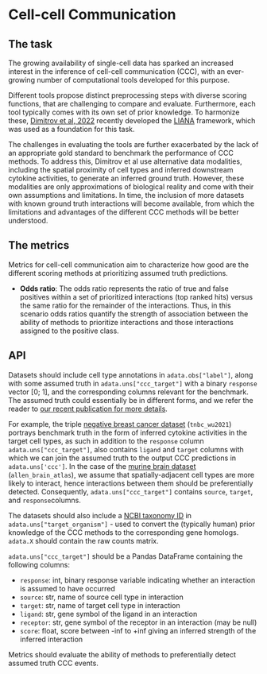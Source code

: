 # Cell-cell Communication

## The task

The growing availability of single-cell data has sparked an increased
interest in the inference of cell-cell communication (CCC),
with an ever-growing number of computational tools developed for this purpose.

Different tools propose distinct preprocessing steps with diverse
scoring functions, that are challenging to compare and evaluate.
Furthermore, each tool typically comes with its own set of prior knowledge.
To harmonize these, [Dimitrov et
al, 2022](https://doi.org/10.1038/s41467-022-30755-0) recently developed the
[LIANA](https://github.com/saezlab/liana) framework, which was used
as a foundation for this task.

The challenges in evaluating the tools are further exacerbated by the
lack of an appropriate gold standard to benchmark the performance of
CCC methods. To address this, Dimitrov et al use alternative data modalities,
including the spatial proximity of cell types and inferred downstream
cytokine activities, to generate an inferred ground truth. However,
these modalities are only approximations of biological reality and come
with their own assumptions and limitations. In time, the inclusion of more
datasets with known ground truth interactions will become available, from
which the limitations and advantages of the different CCC methods will
be better understood.

## The metrics

Metrics for cell-cell communication aim to characterize how good are
the different scoring methods at prioritizing assumed truth predictions.

* **Odds ratio**: The odds ratio represents the ratio of true and false
positives within a set of prioritized interactions (top ranked hits) versus
the same ratio for the remainder of the interactions. Thus, in this
scenario odds ratios quantify the strength of association between the
ability of methods to prioritize interactions and those interactions
assigned to the positive class.

## API

Datasets should include cell type annotations in `adata.obs["label"]`,
along with some assumed truth in `adata.uns["ccc_target"]` with a binary
`response` vector [0; 1], and the corresponding columns relevant for the
benchmark. The assumed truth could essentially be in
different forms, and we refer the reader to [our recent publication for more
details](https://rdcu.be/cSs92).

For example, the triple [negative breast cancer dataset](
https://www.nature.com/articles/s41588-021-00911-1) (`tnbc_wu2021`) portrays
benchmark truth in the form of inferred cytokine activities in the target cell
types, as such in addition to the `response` column `adata.uns["ccc_target"]`,
also contains `ligand` and `target` columns with which we can join the assumed
truth to the output CCC predictions in `adata.uns['ccc']`.
In the case of the [murine brain dataset](
https://www.nature.com/articles/nn.4216) (`allen_brain_atlas`), we assume that
spatially-adjacent cell types are more likely to interact, hence interactions
between them should be preferentially detected.
Consequently, `adata.uns["ccc_target"]` contains `source`, `target`,
and `response`columns.

The datasets should also include a
[NCBI taxonomy ID](https://www.ncbi.nlm.nih.gov/Taxonomy/Browser/wwwtax.cgi)
in `adata.uns["target_organism"]` - used to convert the (typically human) prior
knowledge of the CCC methods to the corresponding gene homologs.
`adata.X` should contain the raw counts matrix.

`adata.uns["ccc_target"]` should be a Pandas DataFrame containing the following
columns:

* `response`: int, binary response variable indicating whether an interaction
is assumed to have occurred
* `source`: str, name of source cell type in interaction
* `target`: str, name of target cell type in interaction
* `ligand`: str, gene symbol of the ligand in an interaction
* `receptor`: str, gene symbol of the receptor in an interaction (may be null)
* `score`: float, score between -inf to +inf giving an inferred strength of
the inferred interaction

Metrics should evaluate the ability of methods to preferentially
detect assumed truth CCC events.
